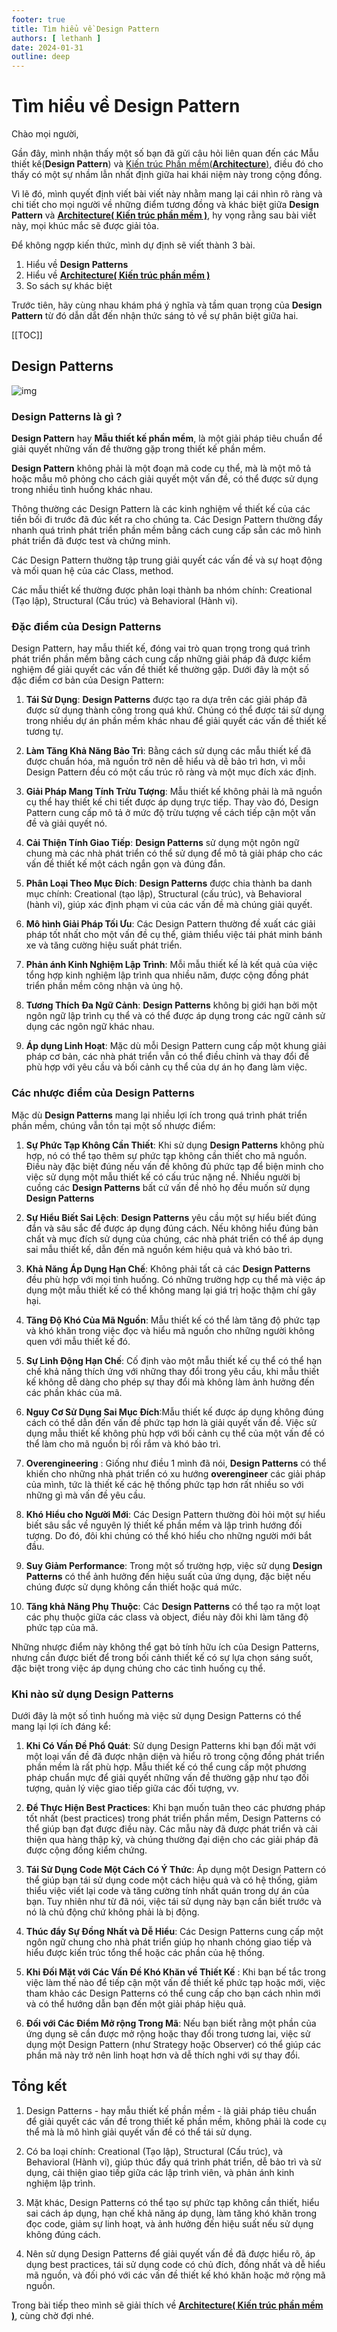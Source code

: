 ```yaml
---
footer: true
title: Tìm hiểu về Design Pattern
authors: [ lethanh ]
date: 2024-01-31
outline: deep
---
```

# Tìm hiểu về Design Pattern
Chào mọi người,

Gần đây, mình nhận thấy một số bạn đã gửi câu hỏi liên quan đến các Mẫu thiết kế(**Design Pattern**) và [Kiến trúc Phần mềm(**Architecture**)](2024-02-01-tim-hieu-ve-architecture.md), điều đó cho thấy có một sự nhầm lẫn nhất định giữa hai khái niệm này trong cộng đồng. 

Vì lẽ đó, mình quyết định viết bài viết này nhằm mang lại cái nhìn rõ ràng và chi tiết cho mọi người về những điểm tương đồng và khác biệt giữa **Design Pattern** và [**Architecture( Kiến trúc phần mềm )**](2024-02-01-tim-hieu-ve-architecture.md), hy vọng rằng sau bài viết này, mọi khúc mắc sẽ được giải tỏa.
<br/>

Để không ngợp kiến thức, mình dự định sẽ viết thành 3 bài.
1. Hiểu về **Design Patterns**
2. Hiểu về [**Architecture( Kiến trúc phần mềm )**](2024-02-01-tim-hieu-ve-architecture.md)
2. So sách sự khác biệt

Trước tiên, hãy cùng nhau khám phá ý nghĩa và tầm quan trọng của **Design Pattern** từ đó dẫn dắt đến nhận thức sáng tỏ về sự phân biệt giữa hai.

[[TOC]]


## Design Patterns
![img](images/2024-01-31-tim-hieu-ve-design-pattern/1.jpg)

### **Design Patterns** là gì ?

**Design Pattern** hay **Mẫu thiết kế phần mềm**, là một giải pháp tiêu chuẩn để giải quyết những vấn đề thường gặp trong thiết kế phần mềm.

**Design Pattern** không phải là một đoạn mã code cụ thể, mà là một mô tả hoặc mẫu mô phỏng cho cách giải quyết một vấn đề, có thể được sử dụng trong nhiều tình huống khác nhau.

Thông thường các Design Pattern là các kinh nghiệm về thiết kế của các tiền bối đi trước đã đúc kết ra cho chúng ta.
Các Design Pattern thường đẩy nhanh quá trình phát triển phần mềm bằng cách cung cấp sẵn các mô hình phát triển đã được test và chứng minh.

Các Design Pattern thường tập trung giải quyết các vấn đề và sự hoạt động và mối quan hệ của các Class, method.

Các mẫu thiết kế thường được phân loại thành ba nhóm chính: Creational (Tạo lập), Structural (Cấu trúc) và Behavioral (Hành vi).

### Đặc điểm của Design Patterns

Design Pattern, hay mẫu thiết kế, đóng vai trò quan trọng trong quá trình phát triển phần mềm bằng cách cung cấp những giải pháp đã được kiểm nghiệm để giải quyết các vấn đề thiết kế thường gặp. Dưới đây là một số đặc điểm cơ bản của Design Pattern:

1. **Tái Sử Dụng**: **Design Patterns** được tạo ra dựa trên các giải pháp đã được sử dụng thành công trong quá khứ. Chúng có thể được tái sử dụng trong nhiều dự án phần mềm khác nhau để giải quyết các vấn đề thiết kế tương tự.

2. **Làm Tăng Khả Năng Bảo Trì**: Bằng cách sử dụng các mẫu thiết kế đã được chuẩn hóa, mã nguồn trở nên dễ hiểu và dễ bảo trì hơn, vì mỗi Design Pattern đều có một cấu trúc rõ ràng và một mục đích xác định.

3. **Giải Pháp Mang Tính Trừu Tượng**: Mẫu thiết kế không phải là mã nguồn cụ thể hay thiết kế chi tiết được áp dụng trực tiếp. Thay vào đó, Design Pattern cung cấp mô tả ở mức độ trừu tượng về cách tiếp cận một vấn đề và giải quyết nó.

4. **Cải Thiện Tính Giao Tiếp**: **Design Patterns** sử dụng một ngôn ngữ chung mà các nhà phát triển có thể sử dụng để mô tả giải pháp cho các vấn đề thiết kế một cách ngắn gọn và đúng đắn.

5. **Phân Loại Theo Mục Đích**: **Design Patterns** được chia thành ba danh mục chính: Creational (tạo lập), Structural (cấu trúc), và Behavioral (hành vi), giúp xác định phạm vi của các vấn đề mà chúng giải quyết.

6. **Mô hình Giải Pháp Tối Ưu**: Các Design Pattern thường đề xuất các giải pháp tốt nhất cho một vấn đề cụ thể, giảm thiểu việc tái phát minh bánh xe và tăng cường hiệu suất phát triển.

7. **Phản ánh Kinh Nghiệm Lập Trình**: Mỗi mẫu thiết kế là kết quả của việc tổng hợp kinh nghiệm lập trình qua nhiều năm, được cộng đồng phát triển phần mềm công nhận và ủng hộ.

8. **Tương Thích Đa Ngữ Cảnh**: **Design Patterns** không bị giới hạn bởi một ngôn ngữ lập trình cụ thể và có thể được áp dụng trong các ngữ cảnh sử dụng các ngôn ngữ khác nhau.

9. **Áp dụng Linh Hoạt**: Mặc dù mỗi Design Pattern cung cấp một khung giải pháp cơ bản, các nhà phát triển vẫn có thể điều chỉnh và thay đổi để phù hợp với yêu cầu và bối cảnh cụ thể của dự án họ đang làm việc.

### Các nhược điểm của Design Patterns

Mặc dù **Design Patterns** mang lại nhiều lợi ích trong quá trình phát triển phần mềm, chúng vẫn tồn tại một số nhược điểm:

1. **Sự Phức Tạp Không Cần Thiết**: Khi sử dụng **Design Patterns** không phù hợp, nó có thể tạo thêm sự phức tạp không cần thiết cho mã nguồn. Điều này đặc biệt đúng nếu vấn đề không đủ phức tạp để biện minh cho việc sử dụng một mẫu thiết kế có cấu trúc nặng nề. Nhiều người bị cuồng các **Design Patterns** bất cứ vấn đề nhỏ họ đều muốn sử dụng **Design Patterns**

2. **Sự Hiểu Biết Sai Lệch**: **Design Patterns** yêu cầu một sự hiểu biết đúng đắn và sâu sắc để được áp dụng đúng cách. Nếu không hiểu đúng bản chất và mục đích sử dụng của chúng, các nhà phát triển có thể áp dụng sai mẫu thiết kế, dẫn đến mã nguồn kém hiệu quả và khó bảo trì.

3. **Khả Năng Áp Dụng Hạn Chế**: Không phải tất cả các **Design Patterns** đều phù hợp với mọi tình huống. Có những trường hợp cụ thể mà việc áp dụng một mẫu thiết kế có thể không mang lại giá trị hoặc thậm chí gây hại.

4. **Tăng Độ Khó Của Mã Nguồn**: Mẫu thiết kế có thể làm tăng độ phức tạp và khó khăn trong việc đọc và hiểu mã nguồn cho những người không quen với mẫu thiết kế đó.

5. **Sự Linh Động Hạn Chế**: Cố định vào một mẫu thiết kế cụ thể có thể hạn chế khả năng thích ứng với những thay đổi trong yêu cầu, khi mẫu thiết kế không dễ dàng cho phép sự thay đổi mà không làm ảnh hưởng đến các phần khác của mã.

6. **Nguy Cơ Sử Dụng Sai Mục Đích**:Mẫu thiết kế được áp dụng không đúng cách có thể dẫn đến vấn đề phức tạp hơn là giải quyết vấn đề. Việc sử dụng mẫu thiết kế không phù hợp với bối cảnh cụ thể của một vấn đề có thể làm cho mã nguồn bị rối rắm và khó bảo trì.

7. **Overengineering** : Giống như điều 1 mình đã nói, **Design Patterns** có thể khiến cho những nhà phát triển có xu hướng **overengineer** các giải pháp của mình, tức là thiết kế các hệ thống phức tạp hơn rất nhiều so với những gì mà vấn đề yêu cầu.

8. **Khó Hiểu cho Người Mới**: Các Design Pattern thường đòi hỏi một sự hiểu biết sâu sắc về nguyên lý thiết kế phần mềm và lập trình hướng đối tượng. Do đó, đôi khi chúng có thể khó hiểu cho những người mới bắt đầu.

9. **Suy Giảm Performance**: Trong một số trường hợp, việc sử dụng **Design Patterns** có thể ảnh hưởng đến hiệu suất của ứng dụng, đặc biệt nếu chúng được sử dụng không cần thiết hoặc quá mức.

10. **Tăng khả Năng Phụ Thuộc**: Các **Design Patterns** có thể tạo ra một loạt các phụ thuộc giữa các class và object, điều này đôi khi làm tăng độ phức tạp của mã.

Những nhược điểm này không thể gạt bỏ tính hữu ích của Design Patterns, nhưng cần được biết để trong bối cảnh thiết kế có sự lựa chọn sáng suốt, đặc biệt trong việc áp dụng chúng cho các tình huống cụ thể.

### Khi nào sử dụng Design Patterns

Dưới đây là một số tình huống mà việc sử dụng Design Patterns có thể mang lại lợi ích đáng kể:

1. **Khi Có Vấn Đề Phổ Quát**:  Sử dụng Design Patterns khi bạn đối mặt với một loại vấn đề đã được nhận diện và hiểu rõ trong cộng đồng phát triển phần mềm là rất phù hợp. Mẫu thiết kế có thể cung cấp một phương pháp chuẩn mực để giải quyết những vấn đề thường gặp như tạo đối tượng, quản lý việc giao tiếp giữa các đối tượng, vv.

2. **Để Thực Hiện Best Practices**: Khi bạn muốn tuân theo các phương pháp tốt nhất (best practices) trong phát triển phần mềm, Design Patterns có thể giúp bạn đạt được điều này. Các mẫu này đã được phát triển và cải thiện qua hàng thập kỷ, và chúng thường đại diện cho các giải pháp đã được cộng đồng kiểm chứng.

3. **Tái Sử Dụng Code Một Cách Có Ý Thức**: Áp dụng một Design Pattern có thể giúp bạn tái sử dụng code một cách hiệu quả và có hệ thống, giảm thiểu việc viết lại code và tăng cường tính nhất quán trong dự án của bạn. Tuy nhiên như từ đã nói, việc tái sử dụng này bạn cần biết trước và nó là chủ động chứ không phải là bị động.

4. **Thúc đẩy Sự Đồng Nhất và Dễ Hiểu**:  Các Design Patterns cung cấp một ngôn ngữ chung cho nhà phát triển giúp họ nhanh chóng giao tiếp và hiểu được kiến trúc tổng thể hoặc các phần của hệ thống.

5. **Khi Đối Mặt với Các Vấn Đề Khó Khăn về Thiết Kế** : Khi bạn bế tắc trong việc làm thế nào để tiếp cận một vấn đề thiết kế phức tạp hoặc mới, việc tham khảo các Design Patterns có thể cung cấp cho bạn cách nhìn mới và có thể hướng dẫn bạn đến một giải pháp hiệu quả.

6. **Đối với Các Điểm Mở rộng Trong Mã**: Nếu bạn biết rằng một phần của ứng dụng sẽ cần được mở rộng hoặc thay đổi trong tương lai, việc sử dụng một Design Pattern (như Strategy hoặc Observer) có thể giúp các phần mã này trở nên linh hoạt hơn và dễ thích nghi với sự thay đổi.

## Tổng kết

1. Design Patterns - hay mẫu thiết kế phần mềm - là giải pháp tiêu chuẩn để giải quyết các vấn đề trong thiết kế phần mềm, không phải là code cụ thể mà là mô hình giải quyết vấn đề có thể tái sử dụng.

2. Có ba loại chính: Creational (Tạo lập), Structural (Cấu trúc), và Behavioral (Hành vi), giúp thúc đẩy quá trình phát triển, dễ bảo trì và sử dụng, cải thiện giao tiếp giữa các lập trình viên, và phản ánh kinh nghiệm lập trình.

3. Mặt khác, Design Patterns có thể tạo sự phức tạp không cần thiết, hiểu sai cách áp dụng, hạn chế khả năng áp dụng, làm tăng khó khăn trong đọc code, giảm sự linh hoạt, và ảnh hưởng đến hiệu suất nếu sử dụng không đúng cách.

4. Nên sử dụng Design Patterns để giải quyết vấn đề đã được hiểu rõ, áp dụng best practices, tái sử dụng code có chủ đích, đồng nhất và dễ hiểu mã nguồn, và đối phó với các vấn đề thiết kế khó khăn hoặc mở rộng mã nguồn.

Trong bài tiếp theo mình sẽ giải thích về [**Architecture( Kiến trúc phần mềm )**](2024-02-01-tim-hieu-ve-architecture.md), cùng chờ đợi nhé.
